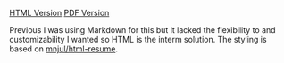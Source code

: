 [HTML Version](https://davidhampgonsalves/resume)
[PDF Version](https://davidhampgonsalves/resume.pdf)

Previous I was using Markdown for this but it lacked the flexibility to and customizability I wanted so HTML is the interm solution. The styling is based on [mnjul/html-resume](https://github.com/mnjul/html-resume).
